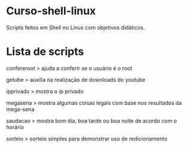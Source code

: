 Curso-shell-linux
=================

Scripts feitos em Shell no Linux com objetivos didáticos.


Lista de scripts
================

confereroot > ajuda a conferir se o usuário é o root

getube > auxilia na realização de downloads do youtube

ipprivado > mostra o ip privado

megasena > mostra algumas coisas legais com base nos resultados da mega-sena

saudacao > mostra bom dia, boa tarde ou boa noite de acordo com o horário

sorteio > sorteio simples para demonstrar uso de redicionamento
